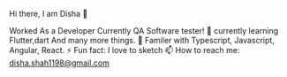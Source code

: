 Hi there,  I am Disha 👋

Worked As a Developer Currently QA Software tester!
🌱 currently learning Flutter,dart And many more things.
🎢 Familer with Typescript, Javascript, Angular, React.
⚡ Fun fact: I love to sketch
📫 How to reach me: disha.shah1198@gmail.com 


